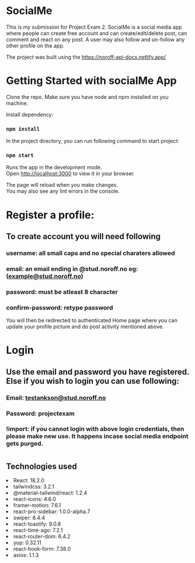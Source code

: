 # SocialMe

This is my submission for Project Exam 2. SocialMe is a social media app where people can create free account and can create/edit/delete post, can comment and react on any post. A user may also follow and un-follow any other profile on the app.

The project was built using the https://noroff-api-docs.netlify.app/

# Getting Started with socialMe App

Clone the repo. Make sure you have node and npm installed on you machine.

Install dependency:

### `npm install`

In the project directory, you can run following command to start project:

### `npm start`

Runs the app in the development mode.\
Open [http://localhost:3000](http://localhost:3000) to view it in your browser.

The page will reload when you make changes.\
You may also see any lint errors in the console.

# Register a profile:

## To create account you will need following

### username: all small caps and no special charaters allowed

### email: an email ending in @stud.noroff.no eg:(example@stud.noroff.no)

### password: must be atleast 8 character

### confirm-password: retype password

You wiil then be redirected to authenticated Home page where you can update your profile picture and do post activity mentioned above.

# Login

## Use the email and password you have registered. Else if you wish to login you can use following:

### Email: testankson@stud.noroff.no

### Password: projectexam

### !import: if you cannot login with above login credentials, then please make new use. It happens incase social media endpoint gets purged.

# <h2>Technologies used</h2>

 <li> React: 18.2.0</li>
 <li> tailwindcss: 3.2.1</li>
 <li> @material-tailwind/react: 1.2.4</li>
 <li> react-icons: 4.6.0</li>
 <li> framer-motion: 7.6.1</li>
 <li> react-pro-sidebar: 1.0.0-alpha.7</li>
 <li> swiper: 8.4.4</li>
 <li> react-toastify: 9.0.8</li>
 <li> react-time-ago: 7.2.1</li>
 <li> react-router-dom: 6.4.2</li>
 <li> yup: 0.32.11</li>
 <li> react-hook-form: 7.38.0</li>
 <li> axios: 1.1.3</li>
